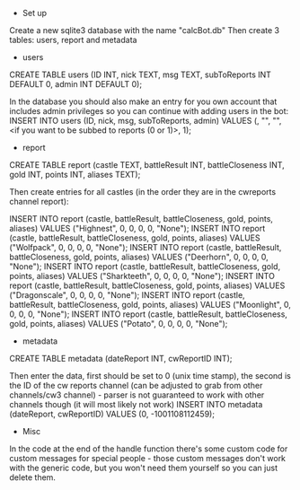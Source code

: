 * Set up

Create a new sqlite3 database with the name "calcBot.db"
Then create 3 tables: users, report and metadata

* users

CREATE TABLE users (ID INT, nick TEXT, msg TEXT, subToReports INT DEFAULT 0, admin INT DEFAULT 0);

In the database you should also make an entry for you own account that includes admin privileges so you can continue with adding users in the bot:
INSERT INTO users (ID, nick, msg, subToReports, admin) VALUES (<your TG ID>, "<nickname you want>", "<custom msg you want>", <if you want to be subbed to reports (0 or 1)>, 1);

* report

CREATE TABLE report (castle TEXT, battleResult INT, battleCloseness INT, gold INT, points INT, aliases TEXT);

Then create entries for all castles (in the order they are in the cwreports channel report):

INSERT INTO report (castle, battleResult, battleCloseness, gold, points, aliases) VALUES ("Highnest", 0, 0, 0, 0, "None");
INSERT INTO report (castle, battleResult, battleCloseness, gold, points, aliases) VALUES ("Wolfpack", 0, 0, 0, 0, "None");
INSERT INTO report (castle, battleResult, battleCloseness, gold, points, aliases) VALUES ("Deerhorn", 0, 0, 0, 0, "None");
INSERT INTO report (castle, battleResult, battleCloseness, gold, points, aliases) VALUES ("Sharkteeth", 0, 0, 0, 0, "None");
INSERT INTO report (castle, battleResult, battleCloseness, gold, points, aliases) VALUES ("Dragonscale", 0, 0, 0, 0, "None");
INSERT INTO report (castle, battleResult, battleCloseness, gold, points, aliases) VALUES ("Moonlight", 0, 0, 0, 0, "None");
INSERT INTO report (castle, battleResult, battleCloseness, gold, points, aliases) VALUES ("Potato", 0, 0, 0, 0, "None");

* metadata 

CREATE TABLE metadata (dateReport INT, cwReportID INT);

Then enter the data, first should be set to 0 (unix time stamp), the second is the ID of the cw reports channel (can be adjusted to grab from other channels/cw3 channel) - parser is not guaranteed to work with other channels though (it will most likely not work)
INSERT INTO metadata (dateReport, cwReportID) VALUES (0, -1001108112459);

* Misc

In the code at the end of the handle function there's some custom code for custom messages for special people - those custom messages don't work with the generic code, but you won't need them yourself so you can just delete them.
